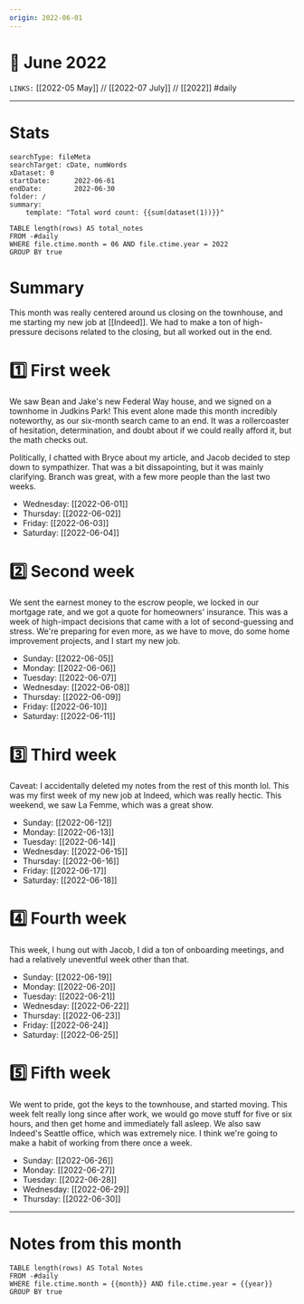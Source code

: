 ```yaml
---
origin: 2022-06-01
---
```

# 📅 June 2022
`LINKS:` [[2022-05 May]] // [[2022-07 July]] // [[2022]]
#daily 

---
# Stats
```tracker
searchType: fileMeta
searchTarget: cDate, numWords
xDataset: 0
startDate:      2022-06-01
endDate:        2022-06-30
folder: /
summary:
    template: "Total word count: {{sum(dataset(1))}}"
```

```dataview
TABLE length(rows) AS total_notes
FROM -#daily
WHERE file.ctime.month = 06 AND file.ctime.year = 2022
GROUP BY true
```

# Summary
This month was really centered around us closing on the townhouse, and me starting my new job at [[Indeed]]. We had to make a ton of high-pressure decisons related to the closing, but all worked out in the end. 

# 1️⃣ First week
We saw Bean and Jake's new Federal Way house, and we signed on a townhome in Judkins Park! This event alone made this month incredibly noteworthy, as our six-month search came to an end. It was a rollercoaster of hesitation, determination, and doubt about if we could really afford it, but the math checks out. 

Politically, I chatted with Bryce about my article, and Jacob decided to step down to sympathizer. That was a bit dissapointing, but it was mainly clarifying. Branch was great, with a few more people than the last two weeks. 

- Wednesday: [[2022-06-01]]
- Thursday: [[2022-06-02]]
- Friday: [[2022-06-03]]
- Saturday: [[2022-06-04]]

# 2️⃣ Second week
We sent the earnest money to the escrow people, we locked in our mortgage rate, and we got a quote for homeowners' insurance. This was a week of high-impact decisions that came with a lot of second-guessing and stress. We're preparing for even more, as we have to move, do some home improvement projects, and I start my new job. 

- Sunday: [[2022-06-05]]
- Monday: [[2022-06-06]]
- Tuesday: [[2022-06-07]]
- Wednesday: [[2022-06-08]]
- Thursday: [[2022-06-09]]
- Friday: [[2022-06-10]]
- Saturday: [[2022-06-11]]

# 3️⃣ Third week
Caveat: I accidentally deleted my notes from the rest of this month lol. This was my first week of my new job at Indeed, which was really hectic. This weekend, we saw La Femme, which was a great show. 

- Sunday: [[2022-06-12]]
- Monday: [[2022-06-13]]
- Tuesday: [[2022-06-14]]
- Wednesday: [[2022-06-15]]
- Thursday: [[2022-06-16]]
- Friday: [[2022-06-17]]
- Saturday: [[2022-06-18]]

# 4️⃣ Fourth week
This week, I hung out with Jacob, I did a ton of onboarding meetings, and had a relatively uneventful week other than that. 

- Sunday: [[2022-06-19]]
- Monday: [[2022-06-20]]
- Tuesday: [[2022-06-21]]
- Wednesday: [[2022-06-22]]
- Thursday: [[2022-06-23]]
- Friday: [[2022-06-24]]
- Saturday: [[2022-06-25]]

# 5️⃣ Fifth week
We went to pride, got the keys to the townhouse, and started moving. This week felt really long since after work, we would go move stuff for five or six hours, and then get home and immediately fall asleep. We also saw Indeed's Seattle office, which was extremely nice. I think we're going to make a habit of working from there once a week. 

- Sunday: [[2022-06-26]]
- Monday: [[2022-06-27]]
- Tuesday: [[2022-06-28]]
- Wednesday: [[2022-06-29]]
- Thursday: [[2022-06-30]]


---
# Notes from this month
```dataview
TABLE length(rows) AS Total Notes
FROM -#daily
WHERE file.ctime.month = {{month}} AND file.ctime.year = {{year}}
GROUP BY true
```